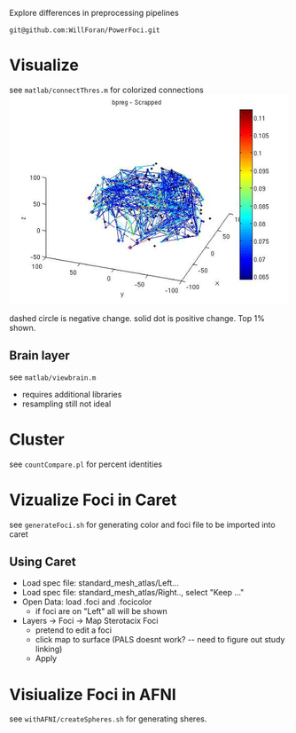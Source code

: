 Explore differences in preprocessing pipelines

	git@github.com:WillForan/PowerFoci.git



# Visualize
see `matlab/connectThres.m` for colorized connections
![Scrapped Pipeline vs bpregres](https://github.com/WillForan/PowerFoci/raw/master/matlab/scrapped.jpg)

dashed circle is negative change. solid dot is positive change. Top 1% shown.

## Brain layer

see `matlab/viewbrain.m`

* requires additional libraries
* resampling still not ideal

# Cluster 
see `countCompare.pl` for percent identities

# Vizualize Foci in Caret 
see `generateFoci.sh` for generating color and foci file to be imported into caret

## Using Caret 
* Load spec file: standard_mesh_atlas/Left...
* Load spec file: standard_mesh_atlas/Right.., select "Keep ..."
* Open Data: load .foci and .focicolor
	* if foci are on "Left" all will be shown
* Layers -> Foci -> Map Sterotacix Foci
	* pretend to edit a foci 
	* click map to surface (PALS doesnt work? -- need to figure out study linking)
	* Apply


# Visiualize Foci in AFNI 
see `withAFNI/createSpheres.sh` for generating sheres.
